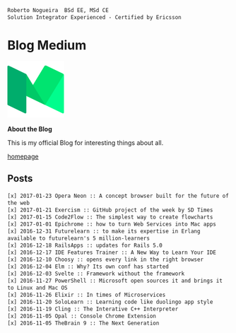```
Roberto Nogueira  BSd EE, MSd CE
Solution Integrator Experienced - Certified by Ericsson
```

# Blog Medium

![blog medium](images/medium.png)

**About the Blog**

This is my official Blog for interesting things about all.

[homepage](https://medium.com/@enogrob)

## Posts

```
[x] 2017-01-23 Opera Neon :: A concept browser built for the future of the web
[x] 2017-01-21 Exercism :: GitHub project of the week by SD Times
[x] 2017-01-15 Code2Flow :: The simplest way to create flowcharts
[x] 2017-01-01 Epichrome :: how to turn Web Services into Mac apps
[x] 2016-12-31 Futurelearn :: to make its expertise in Erlang available to futurelearn's 5 million-learners
[x] 2016-12-18 RailsApps :: updates for Rails 5.0
[x] 2016-12-17 IDE Features Trainer :: A New Way to Learn Your IDE
[x] 2016-12-10 Choosy :: opens every link in the right browser
[x] 2016-12-04 Elm :: Why? Its own conf has started
[x] 2016-12-03 Svelte :: Framework without the framework
[x] 2016-11-27 PowerShell :: Microsoft open sources it and brings it to Linux and Mac OS
[x] 2016-11-26 Elixir :: In times of Microservices
[x] 2016-11-20 SoloLearn :: Learning code like duolingo app style
[x] 2016-11-19 Cling :: The Interative C++ Interpreter
[x] 2016-11-05 Opal :: Console Chrome Extension
[x] 2016-11-05 TheBrain 9 :: The Next Generation
```
